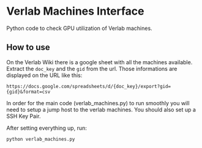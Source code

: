 # Verlab Machines Interface

Python code to check GPU utilization of Verlab machines.

## How to use

On the Verlab Wiki there is a google sheet with all the machines available. Extract the `doc_key` and the `gid` from the url. Those informations are displayed on the URL like this:

```
https://docs.google.com/spreadsheets/d/{doc_key}/export?gid={gid}&format=csv
```

In order for the main code (verlab_machines.py) to run smoothly you will need to setup a jump host to the verlab machines. You should also set up a SSH Key Pair.


After setting everything up, run:

```
python verlab_machines.py
```
